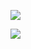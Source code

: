 ![](https://www.nta.go.jp/tmp/abe9e024-9b9b-4cf2-a693-320d08a4daa0/images/ece34ea3f7b10b20f37b767d6a12b8c4c77cf4259fe3ac5a069c46065e4256c8.jpg)

![](https://www.nta.go.jp/tmp/abe9e024-9b9b-4cf2-a693-320d08a4daa0/images/ccaa484ade11571c7fc6f13e8f7e00a6818a0df09b8428dc5c02ad8f61c73dca.jpg)